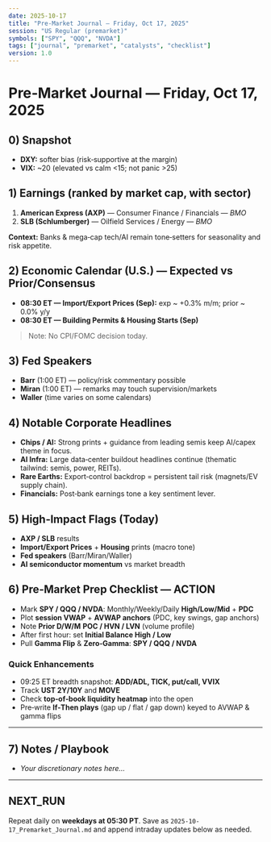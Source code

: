 ```yaml
---
date: 2025-10-17
title: "Pre‑Market Journal — Friday, Oct 17, 2025"
session: "US Regular (premarket)"
symbols: ["SPY", "QQQ", "NVDA"]
tags: ["journal", "premarket", "catalysts", "checklist"]
version: 1.0
---
```


# Pre‑Market Journal — Friday, Oct 17, 2025

## 0) Snapshot
- **DXY:** softer bias (risk‑supportive at the margin)
- **VIX:** ~20 (elevated vs calm <15; not panic >25)

## 1) Earnings (ranked by market cap, with sector)
1. **American Express (AXP)** — Consumer Finance / Financials — *BMO*
2. **SLB (Schlumberger)** — Oilfield Services / Energy — *BMO*

**Context:** Banks & mega‑cap tech/AI remain tone‑setters for seasonality and risk appetite.

## 2) Economic Calendar (U.S.) — Expected vs Prior/Consensus
- **08:30 ET — Import/Export Prices (Sep):** exp ~ +0.3% m/m; prior ~ 0.0% y/y  
- **08:30 ET — Building Permits & Housing Starts (Sep)**

> Note: No CPI/FOMC decision today.

## 3) Fed Speakers
- **Barr** (1:00 ET) — policy/risk commentary possible
- **Miran** (1:00 ET) — remarks may touch supervision/markets
- **Waller** (time varies on some calendars)

## 4) Notable Corporate Headlines
- **Chips / AI:** Strong prints + guidance from leading semis keep AI/capex theme in focus.
- **AI Infra:** Large data‑center buildout headlines continue (thematic tailwind: semis, power, REITs).
- **Rare Earths:** Export‑control backdrop = persistent tail risk (magnets/EV supply chain).
- **Financials:** Post‑bank earnings tone a key sentiment lever.

## 5) High‑Impact Flags (Today)
- **AXP / SLB** results
- **Import/Export Prices** + **Housing** prints (macro tone)
- **Fed speakers** (Barr/Miran/Waller)
- **AI semiconductor momentum** vs market breadth

## 6) Pre‑Market Prep Checklist — ACTION
- Mark **SPY / QQQ / NVDA**: Monthly/Weekly/Daily **High/Low/Mid** + **PDC**
- Plot **session VWAP** + **AVWAP anchors** (PDC, key swings, gap anchors)
- Note **Prior D/W/M** **POC / HVN / LVN** (volume profile)
- After first hour: set **Initial Balance High / Low**
- Pull **Gamma Flip** & **Zero‑Gamma**: **SPY / QQQ / NVDA**

### Quick Enhancements
- 09:25 ET breadth snapshot: **ADD/ADL, TICK, put/call, VVIX**
- Track **UST 2Y/10Y** and **MOVE**
- Check **top‑of‑book liquidity heatmap** into the open
- Pre‑write **If‑Then plays** (gap up / flat / gap down) keyed to AVWAP & gamma flips

---

## 7) Notes / Playbook
- _Your discretionary notes here…_

---

## NEXT_RUN
Repeat daily on **weekdays at 05:30 PT**. Save as `2025-10-17_Premarket_Journal.md` and append intraday updates below as needed.
